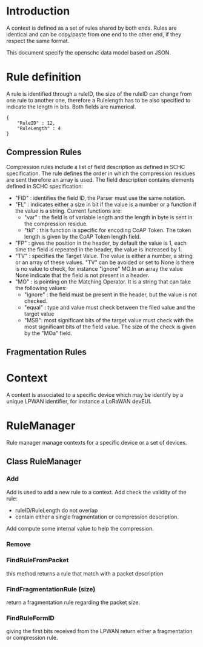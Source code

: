 # Introduction

A context is defined as a set of rules shared by both ends. Rules are identical and can be
copy/paste from one end to the other end, if they respect the same format.

This document specify the openschc data model based on JSON. 

# Rule definition

A rule is identified through a ruleID, the size of the ruleID can change from one rule to
another one, therefore a Rulelength has to be also specified to indicate the length in bits.
Both fields are numerical.


 	{
 		"RuleID" : 12,
 		"RuleLength" : 4
    }
 
 ## Compression Rules
 
Compression rules include a list of field description as defined in SCHC specification. 
The rule defines the order in which the compression residues are sent therefore an array is used.
The field description contains elements defined in SCHC specification:
* "FID" : identifies the field ID, the Parser must use the same notation.
* "FL"  : indicates either a size in bit if the value is a number or a function if the 
value is a string. Current functions are:
  * "var" : the field is of variable length and the length in byte is sent in the compression residue.
  * "tkl" : this function is specific for encoding CoAP Token. The token length is given by the CoAP Token length field.
* "FP" : gives the position in the header, by default the value is 1, each time the field is repeated in the header, the value is increased by 1. 
* "TV" : specifies the Target Value. The value is either a number, a string or an array of these values. "TV" can be avoided or set to None is there is no value to check, for instance "ignore" MO.In an array the value None indicate that 
the field is not present in a header.  
* "MO" : is pointing on the Matching Operator. It is a string that can take the following values:
  * "ignore" : the field must be present in the header, but the value is not checked.
  * "equal" : type and value must check between the filed value and the target value
  * "MSB": most significant bits of the target value must check with the most significant bits of the field value. The size of the check is given by the "MOa" field.

  
     
 
 
 ## Fragmentation Rules
 
 
 # Context
 
 A context is associated to a specific device which may be identify by a unique LPWAN 
 identifier, for instance a LoRaWAN devEUI.
 

 # RuleManager 
 
 Rule manager manage contexts for a specific device or a set of devices. 
 
 
 ## Class RuleManager
 
 
 
### Add 
 
 Add is used to add a new rule to a context. Add check the validity of the rule:
 * ruleID/RuleLength do not overlap
 * contain either a single fragmentation or compression description. 
 
 Add compute some internal value to help the compression. 
 
 
### Remove
 
 
### FindRuleFromPacket

 this method returns a rule that match with a packet description
 
### FindFragmentationRule (size)

 return a fragmentation rule regarding the packet size.
 
 
### FindRuleFormID

giving the first bits received from the LPWAN return either a fragmentation or compression rule.
